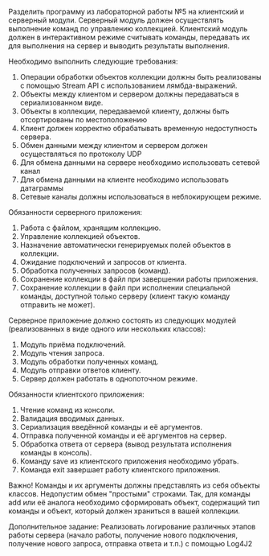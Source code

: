 Разделить программу из лабораторной работы №5 на клиентский и серверный модули. Серверный модуль должен осуществлять выполнение команд по управлению коллекцией. Клиентский модуль должен в интерактивном режиме считывать команды, передавать их для выполнения на сервер и выводить результаты выполнения.

Необходимо выполнить следующие требования:
  1) Операции обработки объектов коллекции должны быть реализованы с помощью Stream API с использованием лямбда-выражений.
  2) Объекты между клиентом и сервером должны передаваться в сериализованном виде.
  3) Объекты в коллекции, передаваемой клиенту, должны быть отсортированы по местоположению
  4) Клиент должен корректно обрабатывать временную недоступность сервера.
  5) Обмен данными между клиентом и сервером должен осуществляться по протоколу UDP
  6) Для обмена данными на сервере необходимо использовать сетевой канал
  7) Для обмена данными на клиенте необходимо использовать датаграммы
  8) Сетевые каналы должны использоваться в неблокирующем режиме.

Обязанности серверного приложения:
  1) Работа с файлом, хранящим коллекцию.
  2) Управление коллекцией объектов.
  3) Назначение автоматически генерируемых полей объектов в коллекции.
  4) Ожидание подключений и запросов от клиента.
  5) Обработка полученных запросов (команд).
  6) Сохранение коллекции в файл при завершении работы приложения.
  7) Сохранение коллекции в файл при исполнении специальной команды, доступной только серверу (клиент такую команду отправить не может).
   
Серверное приложение должно состоять из следующих модулей (реализованных в виде одного или нескольких классов):
  1) Модуль приёма подключений.
  2) Модуль чтения запроса.
  3) Модуль обработки полученных команд.
  4) Модуль отправки ответов клиенту.
  5) Сервер должен работать в однопоточном режиме.

Обязанности клиентского приложения:
  1) Чтение команд из консоли.
  2) Валидация вводимых данных.
  3) Сериализация введённой команды и её аргументов.
  4) Отправка полученной команды и её аргументов на сервер.
  5) Обработка ответа от сервера (вывод результата исполнения команды в консоль).
  6) Команду save из клиентского приложения необходимо убрать.
  7) Команда exit завершает работу клиентского приложения.

     
Важно! Команды и их аргументы должны представлять из себя объекты классов. Недопустим обмен "простыми" строками. Так, для команды add или её аналога необходимо сформировать объект, содержащий тип команды и объект, который должен храниться в вашей коллекции.

Дополнительное задание:
  Реализовать логирование различных этапов работы сервера (начало работы, получение нового подключения, получение нового запроса, отправка ответа и т.п.) с помощью Log4J2
